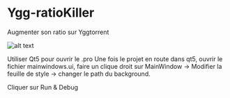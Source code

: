 # Ygg-ratioKiller
Augmenter son ratio sur Yggtorrent

![alt text](http://i.imgur.com/LqGL8ro.png)

Utiliser Qt5 pour ouvrir le .pro
Une fois le projet en route dans qt5, ouvrir le fichier mainwindows.ui, faire un clique droit sur MainWindow -> Modifier la feuille de style -> changer le path du background.

Cliquer sur Run & Debug
